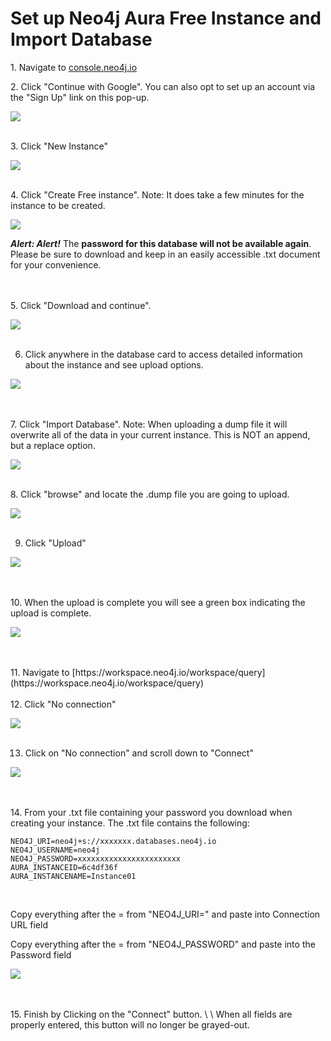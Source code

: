 # Set up Neo4j Aura Free Instance and Import Database

1\. Navigate to [console.neo4j.io](https://console.neo4j.io)


2\. Click "Continue with Google".  You can also opt to set up an account via the "Sign Up" link on this pop-up.

![](https://ajeuwbhvhr.cloudimg.io/colony-recorder.s3.amazonaws.com/files/2024-06-14/e7797d68-b8bc-46ee-9d88-ffb1e0ba1961/ascreenshot.jpeg?tl_px=330,621&br_px=2480,1823&force_format=png&width=500.0&wat=1&wat_opacity=0.7&wat_gravity=northwest&wat_url=https://colony-recorder.s3.us-west-1.amazonaws.com/images/watermarks/FB923C_standard.png&wat_pad=524,291)

<br>
3. Click "New Instance"

![](https://ajeuwbhvhr.cloudimg.io/colony-recorder.s3.amazonaws.com/files/2024-06-14/318948c5-824c-417c-86d1-ba7c8b5fa094/ascreenshot.jpeg?tl_px=369,0&br_px=2520,1201&force_format=png&width=500.0&wat=1&wat_opacity=0.7&wat_gravity=northwest&wat_url=https://colony-recorder.s3.us-west-1.amazonaws.com/images/watermarks/FB923C_standard.png&wat_pad=524,186)

<br>
4. Click "Create Free instance". Note: It does take a few minutes for the instance to be created.

![](https://ajeuwbhvhr.cloudimg.io/colony-recorder.s3.amazonaws.com/files/2024-06-14/80be7b90-2a85-4e67-aaea-4d0474f30c5e/ascreenshot.jpeg?tl_px=495,169&br_px=2645,1370&force_format=png&width=500.0&wat=1&wat_opacity=0.7&wat_gravity=northwest&wat_url=https://colony-recorder.s3.us-west-1.amazonaws.com/images/watermarks/FB923C_standard.png&wat_pad=524,277)


***Alert: Alert!***  The **password for this database will not be available again**. Please be sure to download and keep in an easily accessible .txt document for your convenience.

<br>
<br>
5. Click "Download and continue". 

![](https://ajeuwbhvhr.cloudimg.io/colony-recorder.s3.amazonaws.com/files/2024-06-14/45d41c6f-a87e-4139-9766-f9b9081e1ad0/ascreenshot.jpeg?tl_px=1011,821&br_px=2731,1782&force_format=png&width=500.0&wat=1&wat_opacity=0.7&wat_gravity=northwest&wat_url=https://colony-recorder.s3.us-west-1.amazonaws.com/images/watermarks/FB923C_standard.png&wat_pad=524,277)
<br>
<br>

6. Click anywhere in the database card to access detailed information about the instance and see upload options.

![](https://ajeuwbhvhr.cloudimg.io/colony-recorder.s3.amazonaws.com/files/2024-06-14/bb6b30ad-7b1b-477b-aa2a-4ca7990550e4/user_cropped_screenshot.jpeg?tl_px=323,209&br_px=2616,1490&force_format=png&width=500.0&wat=1&wat_opacity=0.7&wat_gravity=northwest&wat_url=https://colony-recorder.s3.us-west-1.amazonaws.com/images/watermarks/FB923C_standard.png&wat_pad=523,277)

<br>
<br>
7. Click "Import Database".  Note: When uploading a dump file it will overwrite all of the data in your current instance. This is NOT an append, but a replace option.

![](https://ajeuwbhvhr.cloudimg.io/colony-recorder.s3.amazonaws.com/files/2024-06-14/1181bffc-9b2f-4a3c-9d27-3cf3dba1cb5f/user_cropped_screenshot.jpeg?tl_px=360,336&br_px=2510,1537&force_format=png&width=500.0&wat=1&wat_opacity=0.7&wat_gravity=northwest&wat_url=https://colony-recorder.s3.us-west-1.amazonaws.com/images/watermarks/FB923C_standard.png&wat_pad=524,276)
<br>
<br>

8\. Click "browse" and locate the .dump file you are going to upload.

![](https://ajeuwbhvhr.cloudimg.io/colony-recorder.s3.amazonaws.com/files/2024-06-14/75d0c1e9-446e-4d69-8263-8f5a781c8577/ascreenshot.jpeg?tl_px=702,621&br_px=2853,1823&force_format=png&width=500.0&wat=1&wat_opacity=0.7&wat_gravity=northwest&wat_url=https://colony-recorder.s3.us-west-1.amazonaws.com/images/watermarks/FB923C_standard.png&wat_pad=546,545)
<br>
<br>

9. Click "Upload"

![](https://ajeuwbhvhr.cloudimg.io/colony-recorder.s3.amazonaws.com/files/2024-06-14/666e3a53-84aa-4da9-889a-a69aac8878db/ascreenshot.jpeg?tl_px=702,479&br_px=2853,1680&force_format=png&width=500.0&wat=1&wat_opacity=0.7&wat_gravity=northwest&wat_url=https://colony-recorder.s3.us-west-1.amazonaws.com/images/watermarks/FB923C_standard.png&wat_pad=699,277)

<br>
<br>
10. When the upload is complete you will see a green box indicating the upload is complete.

![](https://ajeuwbhvhr.cloudimg.io/colony-recorder.s3.amazonaws.com/files/2024-06-14/deacaafb-44fb-499f-9989-db28d4cf83ac/ascreenshot.jpeg?tl_px=702,356&br_px=2853,1557&force_format=png&width=500.0&wat=1&wat_opacity=0.7&wat_gravity=northwest&wat_url=https://colony-recorder.s3.us-west-1.amazonaws.com/images/watermarks/FB923C_standard.png&wat_pad=614,277)

<br>
<br>
11. Navigate to [https://workspace.neo4j.io/workspace/query](https://workspace.neo4j.io/workspace/query)

<br>
<br>
12. Click "No connection"

![](https://ajeuwbhvhr.cloudimg.io/colony-recorder.s3.amazonaws.com/files/2024-06-14/bffa61c2-28e0-41f3-96e1-4e475bf1e735/ascreenshot.jpeg?tl_px=697,0&br_px=2632,1081&force_format=png&width=500.0&wat=1&wat_opacity=0.7&wat_gravity=northwest&wat_url=https://colony-recorder.s3.us-west-1.amazonaws.com/images/watermarks/FB923C_standard.png&wat_pad=524,-11)
<br>
<br>

13. Click on "No connection" and scroll down to "Connect"

![](https://ajeuwbhvhr.cloudimg.io/colony-recorder.s3.amazonaws.com/files/2024-06-14/07c94797-9c66-4bd9-b352-fc2683ba8be4/ascreenshot.jpeg?tl_px=582,26&br_px=2517,1107&force_format=png&width=500.0&wat=1&wat_opacity=0.7&wat_gravity=northwest&wat_url=https://colony-recorder.s3.us-west-1.amazonaws.com/images/watermarks/FB923C_standard.png&wat_pad=524,277)

<br>
<br>
14. From your .txt file containing your password you download when creating your instance. The .txt file contains the following:
<br>

```
NEO4J_URI=neo4j+s://xxxxxxx.databases.neo4j.io
NEO4J_USERNAME=neo4j
NEO4J_PASSWORD=xxxxxxxxxxxxxxxxxxxxxxx
AURA_INSTANCEID=6c4df36f
AURA_INSTANCENAME=Instance01 
```
<br>

Copy everything after the = from "NEO4J_URI=" and paste into Connection URL field

Copy everything after the = from "NEO4J_PASSWORD" and paste into the Password field

![](https://ajeuwbhvhr.cloudimg.io/colony-recorder.s3.amazonaws.com/files/2024-06-14/54806ee5-868f-4826-b886-7e17b7331673/ascreenshot.jpeg?tl_px=244,741&br_px=2179,1823&force_format=png&width=500.0&wat=1&wat_opacity=0.7&wat_gravity=northwest&wat_url=https://colony-recorder.s3.us-west-1.amazonaws.com/images/watermarks/FB923C_standard.png&wat_pad=523,401)

<br>
<br>
15. Finish by Clicking on the "Connect" button. \
\
When all fields are properly entered, this button will no longer be grayed-out.

